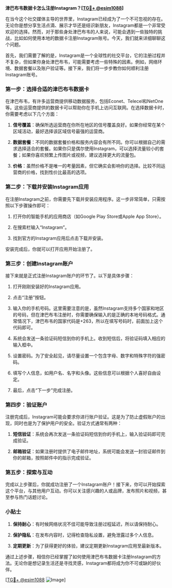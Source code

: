 **津巴布韦数据卡怎么注册Instagram？[[TG💪+ @esim1088](https://t.me/s/esim1088)]**

在当今这个社交媒体主导的世界里，Instagram已经成为了一个不可忽视的存在。无论你是想分享生活点滴、展示才华还是结识新朋友，Instagram都是一个非常受欢迎的选择。然而，对于那些身处津巴布韦的人来说，可能会遇到一些独特的挑战，比如如何使用本地的数据卡注册Instagram账号。今天，我们就来详细聊聊这个问题。

首先，我们需要了解的是，Instagram是一个全球性的社交平台，它的注册过程并不复杂，但如果你身处津巴布韦，可能需要考虑一些特殊的因素。例如，网络环境、数据套餐以及账户验证等。接下来，我们将一步步教你如何顺利注册Instagram账号。

### 第一步：选择合适的津巴布韦数据卡

在津巴布韦，有许多运营商提供移动数据服务，包括Econet、Telecel和NetOne等。这些运营商提供的数据卡可以帮助你在手机上访问互联网。在选择数据卡时，你需要考虑以下几个方面：

1. **信号覆盖**：确保所选运营商在你所在地区的信号覆盖良好。如果你经常在某个区域活动，最好选择该区域信号最强的运营商。
   
2. **数据套餐**：不同的数据套餐价格和服务内容会有所不同。你可以根据自己的需求选择适合的套餐。如果你只是偶尔使用Instagram，可以选择流量较小的套餐；如果你喜欢频繁上传图片或视频，建议选择更大的流量包。

3. **价格**：虽然价格不是唯一的考量因素，但它确实会影响你的选择。比较不同运营商的价格，找到性价比最高的选项。

### 第二步：下载并安装Instagram应用

在注册Instagram之前，你需要先下载并安装应用程序。这一步非常简单，只需按照以下步骤操作即可：

1. 打开你的智能手机的应用商店（如Google Play Store或Apple App Store）。
   
2. 在搜索栏输入“Instagram”。
   
3. 找到官方的Instagram应用后点击下载并安装。

安装完成后，你就可以打开应用开始注册了。

### 第三步：创建Instagram账户

接下来就是正式注册Instagram账户的环节了。以下是具体步骤：

1. 打开刚刚安装好的Instagram应用。
   
2. 点击“注册”按钮。
   
3. 输入你的手机号码。这里需要注意的是，虽然Instagram支持多个国家和地区的号码，但在津巴布韦注册时，你需要确保输入的是正确的本地号码格式。通常情况下，津巴布韦的国家代码是+263，所以在填写号码时，前面加上这个代码即可。

4. 系统会发送一条验证码短信到你的手机上。收到短信后，将验证码填入相应的输入框中。

5. 设置密码。为了安全起见，请尽量设置一个包含字母、数字和特殊字符的强密码。

6. 填写个人信息，如用户名、名字和头像。这些信息可以根据个人喜好自由设定。

7. 最后，点击“下一步”完成注册。

### 第四步：验证账户

注册完成后，Instagram可能会要求你进行账户验证。这是为了防止虚假账户的出现，同时也是为了保护用户的安全。验证方式通常有两种：

1. **短信验证**：系统会再次发送一条验证码短信到你的手机上，输入验证码即可完成验证。
   
2. **邮箱验证**：如果注册时提供了电子邮件地址，系统可能会发送一封验证邮件到你的邮箱，按照邮件中的指示完成验证。

### 第五步：探索与互动

完成以上步骤后，你就成功注册了一个Instagram账户！接下来，你可以开始探索这个平台，与其他用户互动。你可以关注感兴趣的人或品牌，发布照片和视频，甚至参与热门话题讨论。

### 小贴士

1. **保持耐心**：有时候网络状况不佳可能导致注册过程延迟，所以请保持耐心。
   
2. **保护隐私**：在发布内容时，记得检查隐私设置，避免泄露过多个人信息。
   
3. **定期更新**：为了获得更好的体验，建议定期更新Instagram应用至最新版本。

通过上述步骤，相信你已经掌握了如何使用津巴布韦数据卡注册Instagram的方法。无论你是想记录生活还是寻找灵感，Instagram都将成为你不可或缺的好伙伴。

[[TG💪+ @esim1088](https://t.me/s/esim1088) ![Image](https://i.postimg.cc/4NQfJmqS/Snipaste-2025-05-13-00-14-12.png)]